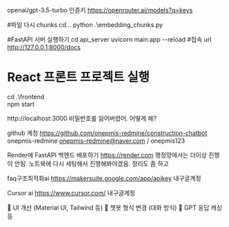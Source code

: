 openai/gpt-3.5-turbo 인증키
https://openrouter.ai/models?q=keys


#파일 다시 chunks
cd ..
python .\embedding_chunks.py

#FastAPI 서버 실행하기
cd api_server 
uvicorn main:app --reload
#접속 url
http://127.0.0.1:8000/docs


# React 프론트 프로젝트 실행
cd .\frontend\
npm start

http://localhost:3000
비밀번호를 잃어버렸어. 어떻게 해?


github 계정
https://github.com/onepmis-redmine/construction-chatbot
onepmis-redmine
onepmis-redmine@naver.com / onepmis123


Render에 FastAPI 백엔드 배포하기
https://render.com 
행정망에서는 더이상 진행이 안됨. 
노트북에 다시 세팅해서 진행해봐야겠음. 정리도 좀 하고



faq구조최적화ai
https://makersuite.google.com/app/apikey
내구글계정

Cursor ai
https://www.cursor.com/
내구글계정


🧪 UI 개선 (Material UI, Tailwind 등)
💬 챗봇 형식 변경 (대화 방식)
🔁 GPT 응답 캐싱 등
